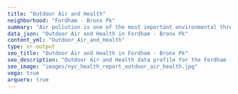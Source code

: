 ```yaml
---
title: "Outdoor Air and Health"
neighborhood: "Fordham - Bronx Pk"
summary: "Air pollution is one of the most important environmental threats to urban populations and while all people are exposed, pollutant emissions, levels of exposure, and population vulnerability vary across neighborhoods. Exposures to common air pollutants have been linked to respiratory and cardiovascular diseases, cancers, and premature deaths."
data_json: "Outdoor Air and Health in Fordham - Bronx Pk"
content_yml: "Outdoor_Air_and_Health"
type: nr-output
seo_title: "Outdoor Air and Health in Fordham - Bronx Pk"
seo_description: "Outdoor Air and Health data profile for the Fordham - Bronx Pk neighborhood of NYC."
seo_image: "images/nyc_health_report_outdoor_air_health.jpg"
vega: true
arquero: true
---
```

